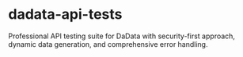 # dadata-api-tests
Professional API testing suite for DaData with security-first approach, dynamic data generation, and comprehensive error handling.
